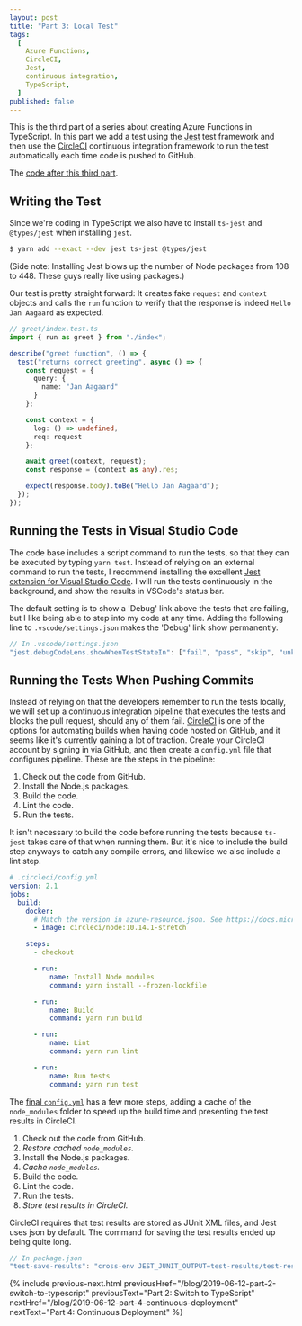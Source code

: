 ```yaml
---
layout: post
title: "Part 3: Local Test"
tags:
  [
    Azure Functions,
    CircleCI,
    Jest,
    continuous integration,
    TypeScript,
  ]
published: false
---
```


This is the third part of a series about creating Azure Functions in TypeScript. In this part we add a test using the [Jest](https://jestjs.io/) test framework and then use the [CircleCI](https://circleci.com/) continuous integration framework to run the test automatically each time code is pushed to GitHub.

The [code after this third part](https://github.com/janaagaard75/azure-functions-typescript/tree/part-3-local-test).

## Writing the Test

Since we're coding in TypeScript we also have to install `ts-jest` and `@types/jest` when installing `jest`.

```bash
$ yarn add --exact --dev jest ts-jest @types/jest
```

(Side note: Installing Jest blows up the number of Node packages from 108 to 448. These guys really like using packages.)

Our test is pretty straight forward: It creates fake `request` and `context` objects and calls the `run` function to verify that the response is indeed `Hello Jan Aagaard` as expected.

```typescript
// greet/index.test.ts
import { run as greet } from "./index";

describe("greet function", () => {
  test("returns correct greeting", async () => {
    const request = {
      query: {
        name: "Jan Aagaard"
      }
    };

    const context = {
      log: () => undefined,
      req: request
    };

    await greet(context, request);
    const response = (context as any).res;

    expect(response.body).toBe("Hello Jan Aagaard");
  });
});
```

## Running the Tests in Visual Studio Code

The code base includes a script command to run the tests, so that they can be executed by typing `yarn test`. Instead of relying on an external command to run the tests, I recommend installing the excellent [Jest extension for Visual Studio Code](https://marketplace.visualstudio.com/itemdetails?itemName=Orta.vscode-jest). I will run the tests continuously in the background, and show the results in VSCode's status bar.

The default setting is to show a 'Debug' link above the tests that are failing, but I like being able to step into my code at any time. Adding the following line to `.vscode/settings.json` makes the 'Debug' link show permanently.

```javascript
// In .vscode/settings.json
"jest.debugCodeLens.showWhenTestStateIn": ["fail", "pass", "skip", "unknown"],
```

## Running the Tests When Pushing Commits

Instead of relying on that the developers remember to run the tests locally, we will set up a continuous integration pipeline that executes the tests and blocks the pull request, should any of them fail. [CircleCI](https://circleci.com/) is one of the options for automating builds when having code hosted on GitHub, and it seems like it's currently gaining a lot of traction. Create your CircleCI account by signing in via GitHub, and then create a `config.yml` file that configures pipeline. These are the steps in the pipeline:

1. Check out the code from GitHub.
2. Install the Node.js packages.
3. Build the code.
4. Lint the code.
5. Run the tests.

It isn't necessary to build the code before running the tests because `ts-jest` takes care of that when running them. But it's nice to include the build step anyways to catch any compile errors, and likewise we also include a lint step.

```yaml
# .circleci/config.yml
version: 2.1
jobs:
  build:
    docker:
      # Match the version in azure-resource.json. See https://docs.microsoft.com/en-us/azure/azure-functions/functions-reference-node#node-version.
      - image: circleci/node:10.14.1-stretch

    steps:
      - checkout

      - run:
          name: Install Node modules
          command: yarn install --frozen-lockfile

      - run:
          name: Build
          command: yarn run build

      - run:
          name: Lint
          command: yarn run lint

      - run:
          name: Run tests
          command: yarn run test
```

The [final `config.yml`](https://github.com/janaagaard75/azure-functions-typescript/blob/part-3-local-test/.circleci/config.yml) has a few more steps, adding a cache of the `node_modules` folder to speed up the build time and presenting the test results in CircleCI.

1. Check out the code from GitHub.
2. _Restore cached `node_modules`._
3. Install the Node.js packages.
4. _Cache `node_modules`._
5. Build the code.
6. Lint the code.
7. Run the tests.
8. _Store test results in CircleCI._

CircleCI requires that test results are stored as JUnit XML files, and Jest uses json by default. The command for saving the test results ended up being quite long.

```javascript
// In package.json
"test-save-results": "cross-env JEST_JUNIT_OUTPUT=test-results/test-results.xml jest --ci --runInBand --reporters=default --reporters=jest-junit"
```

{% include previous-next.html
  previousHref="/blog/2019-06-12-part-2-switch-to-typescript"
  previousText="Part 2: Switch to TypeScript"
  nextHref="/blog/2019-06-12-part-4-continuous-deployment"
  nextText="Part 4: Continuous Deployment"
%}

